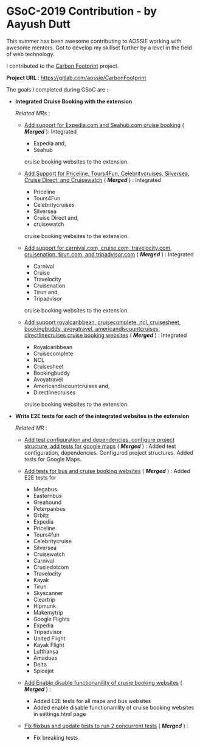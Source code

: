 <div style='{text-align:center;}'><h1>GSoC-2019 Contribution - by Aayush Dutt</h1>

This summer has been awesome contributing to AOSSIE working with awesome mentors. Got to develop my skillset further by a level in the field of web technology.

I  contributed to the [Carbon Footprint](https://gitlab.com/aossie/CarbonFootprint) project.

<strong> Project URL </strong> : https://gitlab.com/aossie/CarbonFootprint

The goals I completed during GSoC are :-

* <strong>Integrated Cruise Booking with the extension</strong>

	<i>Related MRs </i> :

	* [Add support for Expedia.com and Seahub.com cruise booking](https://gitlab.com/aossie/CarbonFootprint/merge_requests/308)  ( <strong><i>Merged</i></strong> ): Integrated 
		* Expedia and, 
		* Seahub 
		
        cruise booking websites to the extension.
	
	* [Add Support for Priceline, Tours4Fun, Celebritycruises, Silversea, Cruise Direct, and Cruisewatch](https://gitlab.com/aossie/CarbonFootprint/merge_requests/309)  ( <strong><i>Merged</i></strong> ) : Integrated 
		* Priceline
		* Tours4Fun
		* Celebritycruises
		* Silversea
		* Cruise Direct and,
		* cruisewatch
		
		cruise booking websites to the extension.
        
    * [Add support for carnival.com, cruise.com, travelocity.com, cruisenation, tirun.com, and tripadvisor.com](https://gitlab.com/aossie/CarbonFootprint/merge_requests/310)  ( <strong><i>Merged</i></strong> ) : Integrated 
		* Carnival
		* Cruise
		* Travelocity
		* Cruisenation
		* Tirun and,
		* Tripadvisor
		
		cruise booking websites to the extension.

    * [Add support royalcaribbean, cruisecomplete, ncl, cruisesheet, bookingbuddy, avoyatravel, americandiscountcruises, directlinecruises cruise booking websites](https://gitlab.com/aossie/CarbonFootprint/merge_requests/311)  ( <strong><i>Merged</i></strong> ) : Integrated 
		* Royalcaribbean
		* Cruisecomplete
		* NCL
		* Cruisesheet
		* Bookingbuddy
		* Avoyatravel
		* Americandiscountcruises and,
		* Directlinecruises
		
		cruise booking websites to the extension.


* <strong>Write E2E tests for each of the integrated websites in the extension</strong>

	<i>Related MR </i> :

	* [Add test configuration and dependencies, configure project structure, add tests for google maps](https://gitlab.com/aossie/CarbonFootprint/merge_requests/312)  ( <strong><i>Merged</i></strong> ) : Added test configuration, dependencies. Configured project structures. Added tests for Google Maps.

	* [Add tests for bus and cruise booking websites](https://gitlab.com/aossie/CarbonFootprint/merge_requests/314)  ( <strong><i>Merged</i></strong> ) : Added E2E tests for
    	* Megabus
    	* Easternbus
    	* Greahound
    	* Peterpanbus
    	* Orbitz
    	* Expedia
    	* Priceline
    	* Tours4fun
    	* Celebritycruise
    	* Silversea
    	* Cruisewatch
    	* Carnival
    	* Crusiedotcom
    	* Travelocity
    	* Kayak
    	* Tirun
    	* Skyscanner
    	* Cleartrip
    	* Hipmunk
    	* Makemytrip
    	* Google Flights
    	* Expedia
    	* Tripadvisor
    	* United Flight
    	* Kayak Flight
    	* Lufthansa
    	* Amadues
    	* Delta
    	* Spicejet
  
    * [Add Enable disable functionanility of crusie booking websites](https://gitlab.com/aossie/CarbonFootprint/merge_requests/317)  ( <strong><i>Merged</i></strong> ) :
    	* Added E2E tests for all maps and bus websites
    	* Added enable disable functionanility of cruise booking websites in settings.html page  	
  
    * [Fix flixbus and update tests to run 2 concurrent tests](https://gitlab.com/aossie/CarbonFootprint/merge_requests/318)  ( <strong><i>Merged</i></strong> ) :
    	* Fix breaking tests.

